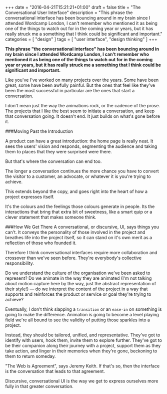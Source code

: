 +++
date = "2016-04-21T15:21:21+01:00"
draft = false
title = "The Conversational User Interface"
description = "This phrase the conversational interface has been bouncing around in my brain since I attended Wordcamp London, I can't remember who mentioned it as being one of the things to watch out for in the coming year or years, but it has really struck me a something that I think could be significant and important."
categories = [
  "design"
]
tags = [ 
    "user interface",
    "design thinking" 
]
+++

**This phrase "the conversational interface" has been bouncing around in my brain since I attended Wordcamp London, I can't remember who mentioned it as being one of the things to watch out for in the coming year or years, but it has really struck me a something that I think could be significant and important.**

Like you've I've worked on many projects over the years. Some have been great, some have been awfully painful. But the ones that feel like they've been the most successful in particular are the ones that start a conversation.

I don't mean just the way the animations rock, or the cadence of the prose. The projects that I like the best seem to initiate a conversation, and keep that conversation going. It doesn't end. It just builds on what's gone before it.

###Moving Past the Introduction

A product can have a great introduction: the home page is really neat. It sees the users' vision and responds, segmenting the audience and taking them to places that they were surprised were there.

But that's where the conversation can end too.

The longer a conversation continues the more chance you have to convert the visitor to a customer, an advocate, or whatever it is you're trying to achieve.

This extends beyond the copy, and goes right into the heart of how a project expresses itself.

It's the colours and the feelings those colours generate in people. Its the interactions that bring that extra bit of sweetness, like a smart quip or a clever statement that makes someone think.

###How We Get There
A conversational, or discursive, UI, says things you can't. It conveys the personality of those involved in the project and breathes life into the project itself, so it can stand on it's own merit as a reflection of those who founded it.

Therefore I think conversational interfaces require more collaboration and crossover than we've seen before. They're everybody's collective responsibility.

Do we understand the culture of the organisation we've been asked to represent? Do we animate in the way they are animated (I'm not talking about motion capture here by the way, just the abstract representation of their style!) — do we interpret the content of the project in a way that supports and reinforces the product or service or goal they're trying to achieve?

Eventually, I don't think slapping a `transition` or an `ease-in` on something is going to make the difference. Animation is going to become a level playing field we're all bound to see the validity of putting those sparkles into a project.

Instead, they should be tailored, unified, and representative. They've got to identify with users, hook them, invite them to explore further. They've got to be their companion along their journey with a project, support them as they take action, and linger in their memories when they're gone, beckoning to them to return someday.

"The Web is Agreement", says Jeremy Keith. If that's so, then the interface is the conversation that leads to that agreement.

Discursive, conversational UI is the way we get to express ourselves more fully in that greater conversation.
